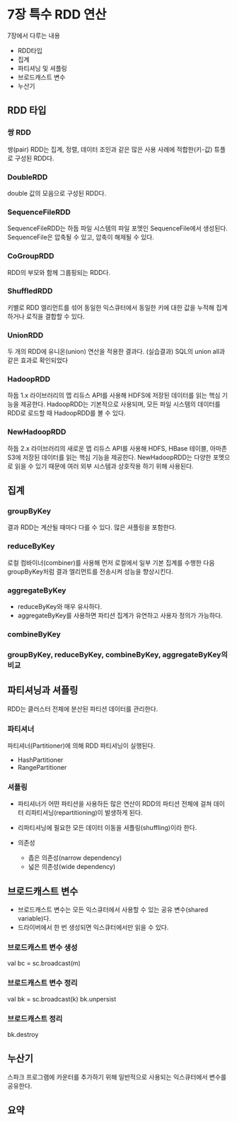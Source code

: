 # 7장 특수 RDD 연산

7장에서 다루는 내용

* RDD타입
* 집계
* 파티셔닝 및 셔플링
* 브로드캐스트 변수
* 누산기

## RDD 타입

### 쌍 RDD
쌍(pair) RDD는 집계, 정렬, 데이터 조인과 같은 많은 사용 사례에 적합한(키-값) 튜플로 구성된 RDD다.

### DoubleRDD
double 값의 모음으로 구성된 RDD다.

### SequenceFileRDD
SequenceFileRDD는 하둡 파일 시스템의 파일 포멧인 SequenceFile에서 생성된다.
SequenceFile은 압축될 수 있고, 압축이 해제될 수 있다.

### CoGroupRDD
RDD의 부모와 함께 그룹핑되는 RDD다.

### ShuffledRDD
키별로 RDD 엘리먼트를 섞어 동일한 익스큐터에서 동일한 키에 대한 값을 누적해 집계하거나 로직을 결합할 수 있다.

### UnionRDD
두 개의 RDD에 유니온(union) 연산을 적용한 결과다.
(실습결과) SQL의 union all과 같은 효과로 확인되었다

### HadoopRDD
하둡 1.x 라이브러리의 맵 리듀스 API를 사용해 HDFS에 저장된 데이터를 읽는 핵심 기능을 제공한다.
HadoopRDD는 기본적으로 사용되며, 모든 파일 시스템의 데이터를 RDD로 로드할 때 HadoopRDD를 볼 수 있다.

### NewHadoopRDD
하둡 2.x 라이브러리의 새로운 맵 리듀스 API를 사용해 HDFS, HBase 테이블, 아마존 S3에 저장된 데이터를 읽는 핵심 기능을 제공한다. 
NewHadoopRDD는 다양한 포멧으로 읽을 수 있기 때문에 여러 외부 시스템과 상호작용 하기 위해 사용된다. 


## 집계

### groupByKey
결과 RDD는 계산될 때마다 다를 수 있다.
많은 셔플링을 포함한다.

### reduceByKey
로컬 컴바이너(combiner)를 사용해 먼저 로컬에서 일부 기본 집계를 수행한 다음 groupByKey처럼 결과 엘리먼트를 전송시켜 성능을 향상시킨다.

### aggregateByKey
* reduceByKey와 매우 유사하다.
* aggregateByKey를 사용하면 파티션 집계가 유연하고 사용자 정의가 가능하다.

### combineByKey

### groupByKey, reduceByKey, combineByKey, aggregateByKey의 비교


## 파티셔닝과 셔플링
RDD는 클러스터 전체에 분산된 파티션 데이터를 관리한다.

### 파티셔너
파티셔너(Partitioner)에 의해 RDD 파티셔닝이 실행된다.

* HashPartitioner
* RangePartitioner

### 셔플링
* 파티셔너가 어떤 파티션을 사용하든 많은 연산이 RDD의 파티션 전체에 걸쳐 데이터 리파티셔닝(repartitioning)이 발생하게 된다.
* 리파티셔닝에 필요한 모든 데이터 이동을 셔플링(shuffling)이라 한다.

* 의존성
  * 좁은 의존성(narrow dependency)
  * 넓은 의존성(wide dependency)

## 브로드캐스트 변수
* 브로드캐스트 변수는 모든 익스큐터에서 사용할 수 있는 공유 변수(shared variable)다.
* 드라이버에서 한 번 생성되면 익스큐터에서만 읽을 수 있다.


### 브로드캐스트 변수 생성
val bc = sc.broadcast(m)

### 브로드캐스트 변수 정리
val bk = sc.broadcast(k)
bk.unpersist


### 브로드캐스트 정리
bk.destroy


## 누산기
스파크 프로그램에 카운터를 추가하기 위해 일반적으로 사용되는 익스큐터에서 변수를 공유한다.


## 요약



